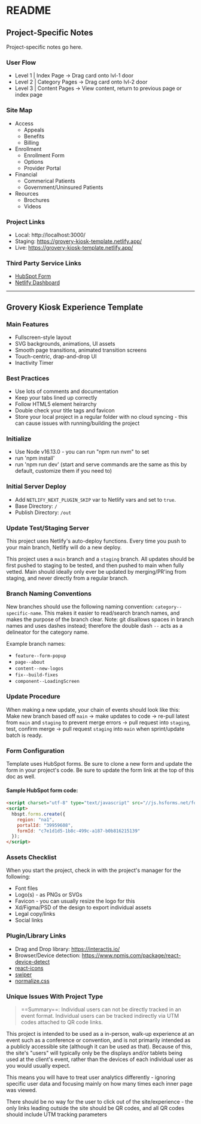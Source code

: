 # README

## Project-Specific Notes
Project-specific notes go here.

### User Flow
- Level 1 | Index Page -> Drag card onto lvl-1 door
- Level 2 | Category Pages -> Drag card onto lvl-2 door
- Level 3 | Content Pages -> View content, return to previous page or index page

### Site Map
- Access
	+ Appeals
	+ Benefits
	+ Billing
- Enrollment
	+ Enrollment Form
	+ Options
	+ Provider Portal
- Financial
	+ Commerical Patients
	+ Government/Uninsured Patients
- Reources
	+ Brochures
	+ Videos

### Project Links
- Local: http://localhost:3000/
- Staging: https://grovery-kiosk-template.netlify.app/
- Live: https://grovery-kiosk-template.netlify.app/

### Third Party Service Links
- [HubSpot Form](https://app.hubspot.com/submissions/39959608/form/c7e1d1d5-1b8c-499c-a187-b0b816215139/performance)
- [Netlify Dashboard](https://app.netlify.com/sites/grovery-kiosk-template/overview)

---

## Grovery Kiosk Experience Template

### Main Features
- Fullscreen-style layout
- SVG backgrounds, animations, UI assets
- Smooth page transitions, animated transition screens
- Touch-centric, drap-and-drop UI
- Inactivity Timer

### Best Practices
- Use lots of comments and documentation
- Keep your tabs lined up correctly
- Follow HTML5 element heirarchy
- Double check your title tags and favicon
- Store your local project in a regular folder with no cloud syncing - this can cause issues with running/building the project

### Initialize
- Use Node v16.13.0 - you can run "npm run nvm" to set
- run 'npm install'
- run 'npm run dev' (start and serve commands are the same as this by default, customize them if you need to)

### Initial Server Deploy
- Add `NETLIFY_NEXT_PLUGIN_SKIP` var to Netlify vars and set to `true`.
- Base Directory: `/`
- Publish Directory: `/out`

### Update Test/Staging Server
This project uses Netlify's auto-deploy functions.  Every time you push to your main branch, Netlify will do a new deploy. 

This project uses a `main` branch and a `staging` branch.  All updates should be first pushed to staging to be tested, and then pushed to main when fully vetted.  Main should ideally only ever be updated by merging/PR'ing from staging, and never directly from a regular branch.

### Branch Naming Conventions
New branches should use the following naming convention: `category--specific-name`.  This makes it easier to read/search branch names, and makes the purpose of the branch clear.  Note: git disallows spaces in branch names and uses dashes instead; therefore the double dash `--` acts as a delineator for the category name.

Example branch names:
- `feature--form-popup`
- `page--about`
- `content--new-logos`
- `fix--build-fixes`
- `component--LoadingScreen`

### Update Procedure
When making a new update, your chain of events should look like this:
Make new branch based off `main` -> make updates to code -> re-pull latest from `main` and `staging` to prevent merge errors -> pull request into `staging`, test, confirm merge -> pull request `staging` into `main` when sprint/update batch is ready.

### Form Configuration
Template uses HubSpot forms.  Be sure to clone a new form and update the form in your project's code.  Be sure to update the form link at the top of this doc as well.

#### Sample HubSpot form code:
``` html
<script charset="utf-8" type="text/javascript" src="//js.hsforms.net/forms/embed/v2.js"></script>
<script>
  hbspt.forms.create({
    region: "na1",
    portalId: "39959608",
    formId: "c7e1d1d5-1b8c-499c-a187-b0b816215139"
  });
</script>
```

### Assets Checklist
When you start the project, check in with the project's manager for the following:
- Font files
- Logo(s) - as PNGs or SVGs
- Favicon - you can usually resize the logo for this
- Xd/Figma/PSD of the design to export individual assets
- Legal copy/links
- Social links

### Plugin/Library Links
- Drag and Drop library: https://interactjs.io/
- Browser/Device detection: https://www.npmjs.com/package/react-device-detect
- [react-icons](https://react-icons.github.io/react-icons)
- [swiper](https://swiperjs.com/)
- [normalize.css](https://necolas.github.io/normalize.css/)

### Unique Issues With Project Type

> ==Summary==: Individual users can not be directly tracked in an event format.  Individual users can be tracked indirectly via UTM codes attached to QR code links. 

This project is intended to be used as a in-person, walk-up experience at an event such as a conference or convention, and is not primarily intended as a publicly accessible site (although it can be used as that).  Because of this, the site's "users" will typically only be the displays and/or tablets being used at the client's event, rather than the devices of each individual user as you would usually expect.  

This means you will have to treat user analytics differently - ignoring specific user data and focusing mainly on how many times each inner page was viewed.

There should be no way for the user to click out of the site/experience - the only links leading outside the site should be QR codes, and all QR codes should include UTM tracking parameters
